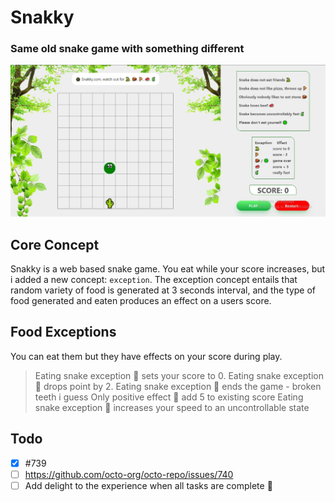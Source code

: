 # Snakky
### Same old snake game with something different
![This is an image](src/assets/snakeimg.jpg)

## Core Concept 

Snakky is a web based snake game. You eat while your score increases, but i added a 
new concept: `exception`. The exception concept entails that random variety of food is 
generated at 3 seconds interval, and the type of food generated and eaten produces an effect on 
a users score.

## Food Exceptions
You can eat them but they have effects on your score during play.
  > Eating snake exception 🐍 sets your score to 0.
  > Eating snake exception 🍕 drops point by 2.
  > Eating snake exception 🧱 ends the game - broken teeth i guess
  > Only positive effect 🥩 add 5 to existing score
  > Eating snake exception 🧃 increases your speed to an uncontrollable state

## Todo

- [x] #739
- [ ] https://github.com/octo-org/octo-repo/issues/740
- [ ] Add delight to the experience when all tasks are complete :tada:
